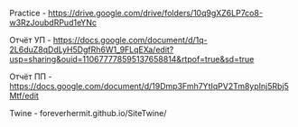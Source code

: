 Practice - https://drive.google.com/drive/folders/10q9gXZ6LP7co8-w3RzJoubdRPud1eYNc

Отчёт УП - https://docs.google.com/document/d/1q-2L6duZ8qDdLyH5DgfRh6W1_9FLqEXa/edit?usp=sharing&ouid=110677778595137658814&rtpof=true&sd=true

Отчёт ПП - https://docs.google.com/document/d/19Dmp3Fmh7YtIqPV2Tm8ypInj5Rbj5Mtf/edit

Twine - foreverhermit.github.io/SiteTwine/ 
